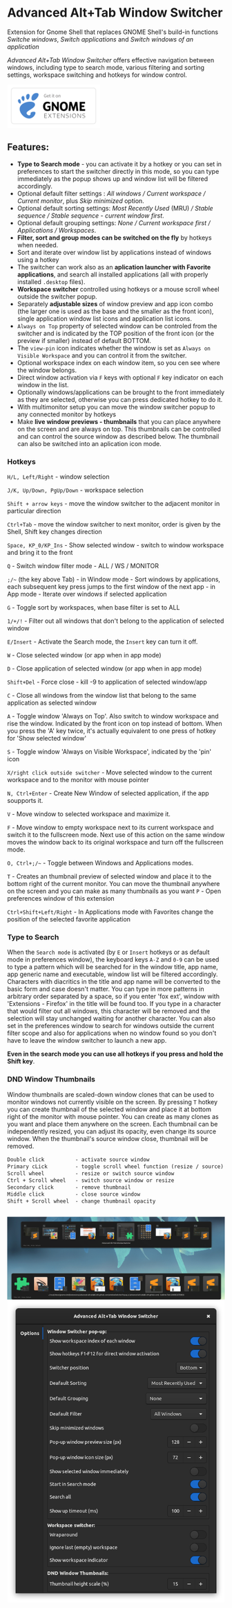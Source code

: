 # Advanced Alt+Tab Window Switcher
Extension for Gnome Shell that replaces GNOME Shell's build-in functions *Switche windows*, *Switch applications* and *Switch windows of an application*

*Advanced Alt+Tab Window Switcher* offers effective navigation between windows, including type to search mode, various filtering and sorting settings, workspace switching and hotkeys for window control.


[<img alt="" height="100" src="https://raw.githubusercontent.com/andyholmes/gnome-shell-extensions-badge/master/get-it-on-ego.svg?sanitize=true">](https://extensions.gnome.org/extension/4412/advanced-alttab-window-switcher/)

## Features:

- **Type to Search mode** - you can activate it by a hotkey or you can set in preferences to start the switcher directly in this mode, so you can type immediately as the popup shows up and window list will be filtered accordingly.
- Optional default filter settings : *All windows / Current workspace / Current monitor*, plus *Skip minimized* option.
- Optional default sorting settings: *Most Recently Used* (MRU) */ Stable sequence / Stable sequence - current window first*.
- Optional default grouping settings: *None / Current workspace first / Applications / Workspaces*.
- **Filter, sort and group modes can be switched on the fly** by hotkeys when needed.
- Sort and iterate over window list by applications instead of windows using a hotkey
- The switcher can work also as an **aplication launcher with Favorite applications**, and search all installed applications (all with properly installed `.desktop` files).
- **Workspace switcher** controlled using hotkeys or a mouse scroll wheel outside the switcher popup.
- Separately **adjustable sizes** of window preview and app icon combo (the larger one is used as the base and the smaller as the front icon), single application window list icons and application list icons.
- `Always on Top` property of selected window can be controled from the switcher and is indicated by the TOP position of the front icon (or the preview if smaller) instead of default BOTTOM.
- The `view-pin` icon indicates whether the window is set as `Always on Visible Workspace` and you can control it from the switcher.
- Optional workspace index on each window item, so you cen see where the window belongs.
- Direct window activation via `F` keys with optional `F` key indicator on each window in the list.
- Optionally windows/applications can be brought to the front immediately as they are selected, otherwise you can press dedicated hotkey to do it.
- With multimonitor setup you can move the window switcher popup to any connected monitor by hotkeys
- Make **live window previews - thumbnails** that you can place anywhere on the screen and are always on top. This thumbnails can be controlled and can control the source window as described below. The thumbnail can also be switched into an aplication icon mode.

### Hotkeys

`H/L, Left/Right`         - window selection

`J/K, Up/Down, PgUp/Down` - workspace selection

`Shift + arrow keys`      - move the window switcher to the adjacent monitor in particular direction

`Ctrl+Tab`                - move the window switcher to next monitor, order is given by the Shell, Shift key changes direction

`Space, KP_0/KP_Ins`      - Show selected window - switch to window workspace and bring it to the front

`Q`                       - Switch window filter mode - ALL / WS / MONITOR

`;/~` (the key above Tab) - in Window mode - Sort windows by applications, each subsequent key press jumps to the first window of the next app
                        - in App mode - Iterate over windows if selected application

`G`                       - Toggle sort by workspaces, when base filter is set to ALL

`1/+/!`                   - Filter out all windows that don't belong to the application of selected window

`E/Insert`                - Activate the Search mode, the `Insert` key can turn it off.

`W`                       - Close selected window (or app when in app mode)

`D`                       - Close application of selected window (or app when in app mode)

`Shift+Del`               - Force close - kill -9 to application of selected window/app

`C`                       - Close all windows from the window list that belong to the same application as selected window

`A`                       - Toggle window 'Always on Top'. Also switch to window workspace and rise the window.
                           Indicated by the front icon on top instead of bottom.
                           When you press the 'A' key twice, it's actually equivalent to one press of hotkey for 'Show selected window'

`S`                       - Toggle window 'Always on Visible Workspace', indicated by the 'pin' icon

`X/right click outside switcher` - Move selected window to the current workspace and to the monitor with mouse pointer

`N, Ctrl+Enter`           - Create New Window of selected application, if the app soupports it.

`V`                       - Move window to selected workspace and maximize it.

`F`                       - Move window to empty workspace next to its current workspace and switch it to the fullscreen mode.
                           Next use of this action on the same window moves the window back to its original workspace and turn off the fullscreen mode.

`O, Ctrl+;/~`             - Toggle between Windows and Applications modes.

`T`                       - Creates an thumbnail preview of selected window and place it to the bottom right of the current monitor.
                           You can move the thumbnail anywhere on the screen and you can make as many thumbnails as you want
`P`                       - Open preferences window of this extension

`Ctrl+Shift+Left/Right`   - In Applications mode with Favorites change the position of the selected favorite application

### Type to Search

When the `Search mode` is activated (by `E` or `Insert` hotkeys or as default mode in preferences window), the keyboard keys `A-Z` and `0-9` can be used to type a pattern which will be searched for in the window title, app name, app generic name and executable, window list will be filtered accordingly. Characters with diacritics in the title and app name will be converted to the basic form and case doesn't matter. You can type in more patterns in arbitrary order separated by a space, so if you enter 'fox ext', window with 'Extensions - Firefox' in the title will be found too. If you type in a character that would filter out all windows, this character will be removed and the selection will stay unchanged waiting for another character. You can also set in the preferences window to search for windows outside the current filter scope and also for applications when no window found so you don't have to leave the window switcher to launch a new app.

**Even in the search mode you can use all hotkeys if you press and hold the Shift key**.

### DND Window Thumbnails

Window thumbnails are scaled-down window clones that can be used to monitor windows not currently visible on the screen. By pressing `T` hotkey you can create thumbnail of the selected window and place it at bottom right of the monitor with mouse pointer. You can create as many clones as you want and place them anywhere on the screen. Each thumbnail can be independently resized, you can adjust its opacity, even change its source window. When the thumbnail's source window close, thumbnail will be removed.

    Double click          - activate source window
    Primary cLick         - toggle scroll wheel function (resize / source)
    Scroll wheel          - resize or switch source window
    Ctrl + Scroll wheel   - switch source window or resize
    Secondary click       - remove thumbnail
    Middle click          - close source window
    Shift + Scroll wheel  - change thumbnail opacity
 
## 


![Window Switcher Popup](screenshot.png)
![Extension configuration window](screenshot1.png)
 